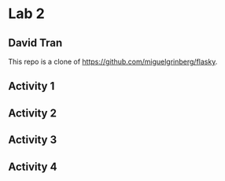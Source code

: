 # Lab 2
## David Tran
This repo is a clone of https://github.com/miguelgrinberg/flasky.

## Activity 1

## Activity 2

## Activity 3

## Activity 4

